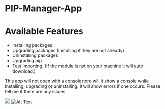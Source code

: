 # PIP-Manager-App

# Available Features

- Installing packages
- Upgrading packages (Installing if they are not already)
- Uninstalling packages 
- Upgrading pip
- Test Importing. (If the module is not on your machine it will auto download.)

This app will not open with a console nore will it show a console while Installing, upgrading or uninstalling. It will show errors if one occurs. Please tell me if there are any issues 

![](PIP-Manager-app/demopic.jpeg)
![Alt Text](https://github.com/blaze005/PIP-Manager-App/blob/main/Capture.PNG?raw=true)

